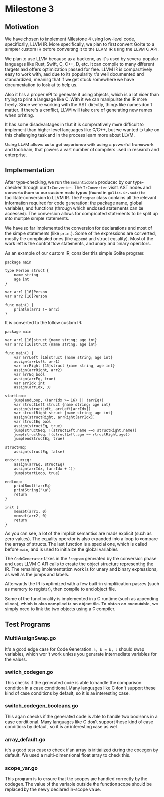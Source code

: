 # Milestone 3

## Motivation

We have chosen to implement Milestone 4 using low-level code, specifically, LLVM IR. More specifically, 
we plan to first convert Golite to a simpler custom IR before converting it to the LLVM IR using the LLVM C API.

We plan to use LLVM because as a backend, as it's used by several popular
languages like Rust, Swift, C, C++, D, etc. It can compile to many different targets and offers optimization passed for free.
LLVM IR is comparatively easy to work with, and due to its popularity it's well documented
and standardized, meaning that if we get stuck somewhere we have documentation to look at to help us.

Also it has a proper API to generate it using objects, which is a lot nicer than trying to print a language like C.
With it we can manipulate the IR more freely. Since we're working with the AST directly, things like names don't matter.
If there's a conflict, LLVM will take care of generating new names when printing.

It has some disadvantages in that it is comparatively more difficult to implement than higher level languages
like C/C++, but we wanted to take on this challenging task and in the process learn more about LLVM.

Using LLVM allows us to get experience with using a powerful framework and toolchain, that powers a vast number of compilers
used in research and enterprise.

## Implementation

After type-checking, we run the `SemanticData` produced by our type-checker through our `IrConverter`.
The `IrConverter` visits AST nodes and converts them to our custom node types (found in `golite.ir.node`)
to facilitate conversion to LLVM IR. The `Program` class contains all the relevant information required
for code generation: the package name, global variables, and functions (through which enclosed statements
can be accessed). The conversion allows for complicated statements to be split up into multiple simple statements.

We have so far implemented the conversion for declarations and most of the simple statements (like `print`). Some of
the expressions are converted, mostly the complicated ones (like `append` and struct equality). Most of the work left
is the control flow statements, and unary and binary operators.

As an example of our custom IR, consider this simple Golite program:

    package main

    type Person struct {
        name string
        age int
    }
    
    var arr1 [16]Person
    var arr2 [16]Person
    
    func main() {
        println(arr1 != arr2)
    }

It is converted to the follow custom IR:

    package main
    
    var arr1 [16]struct {name string; age int}
    var arr2 [16]struct {name string; age int}
    
    func main() {
        var arrLeft [16]struct {name string; age int}
        assign(arrLeft, arr1)
        var arrRight [16]struct {name string; age int}
        assign(arrRight, arr2)
        var arrEq bool
        assign(arrEq, true)
        var arrIdx int
        assign(arrIdx, 0)
    
    startLoop:
        jump(endLoop, ((arrIdx >= 16) || !arrEq))
        var structLeft struct {name string; age int}
        assign(structLeft, arrLeft[arrIdx])
        var structRight struct {name string; age int}
        assign(structRight, arrRight[arrIdx])
        var structEq bool
        assign(structEq, true)
        jump(structNeq, !(structLeft.name ==$ structRight.name))
        jump(structNeq, !(structLeft.age == structRight.age))
        jump(endStructEq, true)
    
    structNeq:
        assign(structEq, false)
    
    endStructEq:
        assign(arrEq, structEq)
        assign(arrIdx, (arrIdx + 1))
        jump(startLoop, true)
    
    endLoop:
        printBool(!arrEq)
        printString("\a")
        return
    }
    
    init {
        memset(arr1, 0)
        memset(arr2, 0)
        return
    }

As you can see, a lot of the implicit semantics are made explicit (such as zero values). The equality operator
is also expanded into a loop to compare the arrays of structs. The last function is a special one, which is
called before `main`, and is used to initialize the global variables.

The `CodeGenerator` takes in the `Program` generated by the conversion phase and uses LLVM C API calls to 
create the object structure representing the IR. The remaining implementation work is for unary and binary 
expressions, as well as the jumps and labels.

Afterwards the IR is optimized with a few built-in simplification passes (such as memory to register), then
compile to and object file.

Some of the functionality is implemented in a C runtime (such as appending slices), which is also compiled
to an object file. To obtain an executable, we simply need to link the two objects using a C compiler.

## Test Programs

### MultiAssignSwap.go
It's a good edge case for Code Generation. `a, b = b, a` should swap variables, which won't work unless you 
generate intermediate variables for the values.

### switch_codegen.go
This checks if the generated code is able to handle the comparison condition in a case conditional. Many languages 
like C don't support these kind of case conditions by default, so it is an interesting case.

### switch_codegen_booleans.go
This again checks if the generated code is able to handle two booleans in a case conditional. Many languages
like C don't support these kind of case conditions by default, so it is an interesting case as well.

### array_default.go
It's a good test case to check if an array is initialized during the codegen by default. We used a multi-dimensional 
float array to check this.

### scope_var.go
This program is to ensure that the scopes are handled correctly by the codegen. The value of the variable outside
the function scope should be replaced by the newly declared in-scope value.
